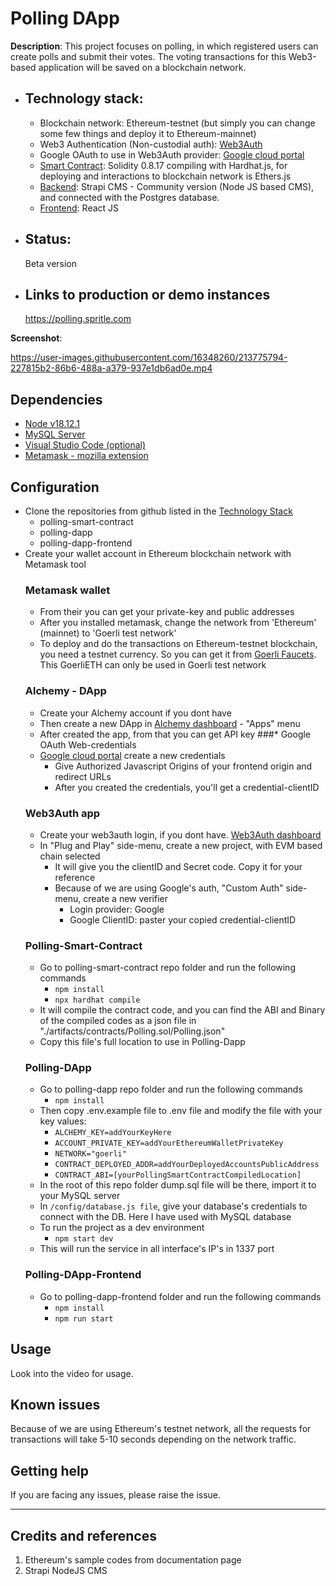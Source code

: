 # Polling DApp

**Description**:  This project focuses on polling, in which registered users can create polls and submit their votes. The voting transactions for this Web3-based application will be saved on a blockchain network. 

  - ## Technology stack: 
    - Blockchain network: Ethereum-testnet (but simply you can change some few things and deploy it to Ethereum-mainnet)
    - Web3 Authentication (Non-custodial auth): [Web3Auth](https://web3auth.io/)
    - Google OAuth to use in Web3Auth provider: [Google cloud portal](https://console.cloud.google.com/apis/dashboard)
    - [Smart Contract](https://github.com/spritlesoftware/polling-smart-contract): Solidity 0.8.17 compiling with Hardhat.js, for deploying and interactions to blockchain network is Ethers.js
    - [Backend](https://github.com/spritlesoftware/polling-dapp): Strapi CMS - Community version (Node JS based CMS), and connected with the Postgres database.
    - [Frontend](https://github.com/spritlesoftware/polling-dapp-frontend): React JS
  - ## Status:  
    Beta version
  - ## Links to production or demo instances
    https://polling.spritle.com


**Screenshot**: 


https://user-images.githubusercontent.com/16348260/213775794-227815b2-86b6-488a-a379-937e1db6ad0e.mp4


## Dependencies
- [Node v18.12.1](https://nodejs.org/download/release/v18.12.1/)
- [MySQL Server](https://dev.mysql.com/downloads/mysql/)
- [Visual Studio Code (optional)](https://code.visualstudio.com/Download)
- [Metamask - mozilla extension](https://addons.mozilla.org/en-US/firefox/addon/ether-metamask/)

## Configuration
- Clone the repositories from github listed in the [Technology Stack](#technology-stack)
    * polling-smart-contract
    * polling-dapp
    * polling-dapp-frontend
- Create your wallet account in Ethereum blockchain network with Metamask tool
    ### Metamask wallet
    - From their you can get your private-key and public addresses
    - After you installed metamask, change the network from 'Ethereum' (mainnet) to 'Goerli test network'
    - To deploy and do the transactions on Ethereum-testnet blockchain, you need a testnet currency. So you can get it from [Goerli Faucets](https://goerlifaucet.com/). This GoerliETH can only be used in Goerli test network
    ### Alchemy - DApp
    - Create your Alchemy account if you dont have
    - Then create a new DApp in [Alchemy dashboard](https://dashboard.alchemy.com/) - "Apps" menu
    - After created the app, from that you can get API key
    ###* Google OAuth Web-credentials
    - [Google cloud portal](https://console.cloud.google.com/apis/credentials) create a new credentials
        * Give Authorized Javascript Origins of your frontend origin and redirect URLs
        * After you created the credentials, you'll get a credential-clientID
    ### Web3Auth app
    - Create your web3auth login, if you dont have. [Web3Auth dashboard](https://dashboard.web3auth.io)
    - In "Plug and Play" side-menu, create a new project, with EVM based chain selected
        * It will give you the clientID and Secret code. Copy it for your reference
        * Because of we are using Google's auth, "Custom Auth" side-menu, create a new verifier
            + Login provider: Google
            + Google ClientID: paster your copied credential-clientID
    ### Polling-Smart-Contract
    - Go to polling-smart-contract repo folder and run the following commands
        * ```npm install```
        * ```npx hardhat compile```
    - It will compile the contract code, and you can find the ABI and Binary of the compiled codes as a json file in "./artifacts/contracts/Polling.sol/Polling.json"
    - Copy this file's full location to use in Polling-Dapp
    ### Polling-DApp ###
    - Go to polling-dapp repo folder and run the following commands
        * ```npm install```
    - Then copy .env.example file to .env file and modify the file with your key values:
        * ```ALCHEMY_KEY=addYourKeyHere```
        * ```ACCOUNT_PRIVATE_KEY=addYourEthereumWalletPrivateKey```
        * ```NETWORK="goerli"```
        * ```CONTRACT_DEPLOYED_ADDR=addYourDeployedAccountsPublicAddress```
        * ```CONTRACT_ABI=[yourPollingSmartContractCompiledLocation]```
    - In the root of this repo folder dump.sql file will be there, import it to your MySQL server
    - In ```/config/database.js file```, give your database's credentials to connect with the DB. Here I have used with MySQL database
    - To run the project as a dev environment
        * ```npm start dev```
    - This will run the service in all interface's IP's in 1337 port
    ### Polling-DApp-Frontend
    - Go to polling-dapp-frontend folder and run the following commands
        * ```npm install```
        * ```npm run start```

## Usage
Look into the video for usage. 

## Known issues
Because of we are using Ethereum's testnet network, all the requests for transactions will take 5-10 seconds depending on the network traffic.

## Getting help
If you are facing any issues, please raise the issue.

----
## Credits and references

1. Ethereum's sample codes from documentation page
2. Strapi NodeJS CMS
